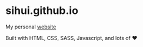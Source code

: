 # sihui.github.io
My personal [website](http://www.sihui.me)

Built with HTML, CSS, SASS, Javascript, and lots of ♥
